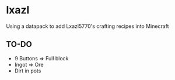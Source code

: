 # lxazl

Using a datapack to add Lxazl5770's crafting recipes into Minecraft

## TO-DO

- 9 Buttons => Full block
- Ingot => Ore
- Dirt in pots
